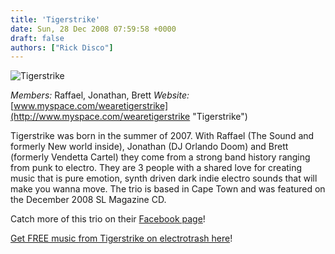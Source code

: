 ```yaml
---
title: 'Tigerstrike'
date: Sun, 28 Dec 2008 07:59:58 +0000
draft: false
authors: ["Rick Disco"]
---
```


![Tigerstrike](/wp-content/uploads/2008/12/tigerstrike.jpg "Tigerstrike")

_Members:_ Raffael, Jonathan, Brett _Website:_ [www.myspace.com/wearetigerstrike](http://www.myspace.com/wearetigerstrike  "Tigerstrike")

Tigerstrike was born in the summer of 2007. With Raffael (The Sound and formerly New world inside), Jonathan (DJ Orlando Doom) and Brett (formerly Vendetta Cartel) they come from a strong band history ranging from punk to electro. They are 3 people with a shared love for creating music that is pure emotion, synth driven dark indie electro sounds that will make you wanna move. The trio is based in Cape Town and was featured on the December 2008 SL Magazine CD.

Catch more of this trio on their [Facebook page](http://www.facebook.Acom/pages/TIGERSTRIKE-Band/40003691442 "Tigerstrike")!

[Get FREE music from Tigerstrike on electrotrash here](../artists/downloads/#tigerstrike "electrotrash Downloads")!